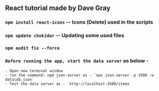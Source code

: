 ## React tutorial made by Dave Gray

### `npm install react-icons` -- Icons (Delete) used in the scripts

### `npm update chokidar` -- Updating some used files

### `npm audit fix --force`

### `Before running the app, start the data server` as below -

    - Open new terminal window
    - run the command: npm json-server as - `npx json-server -p 3500 -w data\db.json`
    - Test the data server as -  http://localhost:3500/items
